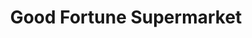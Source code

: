 ---
title: "Good Fortune Supermarket"
url: /providence/good-fortune-supermarket/
shop: supermarket
---